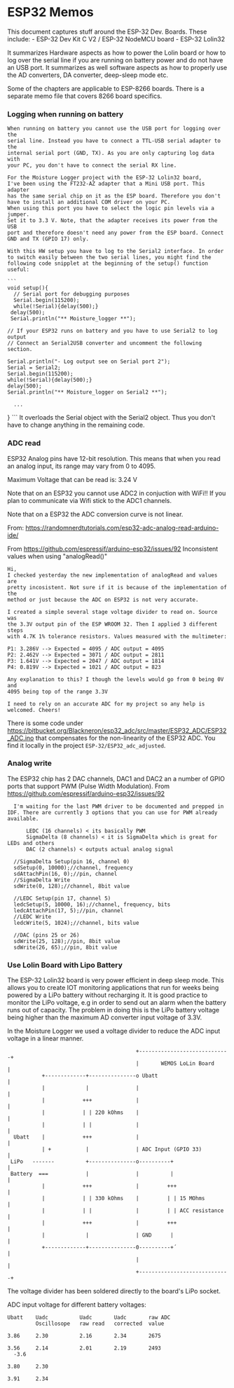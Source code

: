 # ESP32 Memos

  This document captures stuff around the ESP-32 Dev. Boards. These include:
    - ESP-32 Dev Kit C V2 / ESP-32 NodeMCU board
    - ESP-32 Lolin32

  It summarizes Hardware aspects as how to power the Lolin board or how to
  log over the serial line if you are running on battery power and do not
  have an USB port.
  It summarizes as well software aspects as how to properly use the AD
  converters, DA converter, deep-sleep mode etc.

  Some of the chapters are applicable to ESP-8266 boards. There is a separate
  memo file that covers 8266 board specifics.

### Logging when running on battery

    When running on battery you cannot use the USB port for logging over the
	serial line. Instead you have to connect a TTL-USB serial adapter to the
	internal serial port (GND, TX). As you are only capturing log data with
	your PC, you don't have to connect the serial RX line.

	For the Moisture Logger project with the ESP-32 Lolin32 board,
	I've been using the FT232-AZ adapter that a Mini USB port. This adapter
    has the same serial chip on it as the ESP board. Therefore you don't
    have to install an additional COM driver on your PC.
	When using this port you have to select the logic pin levels via a jumper.
	Set it to 3.3 V. Note, that the adapter receives its power from the USB
	port and therefore doesn't need any power from the ESP board. Connect
	GND and TX (GPIO 17) only.

	With this HW setup you have to log to the Serial2 interface. In order
	to switch easily between the two serial lines, you might find the
	following code snipplet at the beginning of the setup() function useful:

	```
	void setup(){
      // Serial port for debugging purposes
      Serial.begin(115200);
      while(!Serial){delay(500);}
     delay(500);
     Serial.println("** Moisture_logger **");

    // If your ESP32 runs on battery and you have to use Serial2 to log output
    // Connect an Serial2USB converter and uncomment the following section.

    Serial.println("- Log output see on Serial port 2");
    Serial = Serial2;
    Serial.begin(115200);
    while(!Serial){delay(500);}
    delay(500);
    Serial.println("** Moisture_logger on Serial2 **");

	  ...
  }
	```
	It overloads the Serial object with the Serial2 object. Thus you don't have
	to change anything in the remaining code.

### ADC read

  ESP32 Analog pins have 12-bit resolution. This means that when you read an
  analog input, its range may vary from 0 to 4095.

  Maximum Voltage that can be read is:  3.24 V

  Note that on an ESP32 you cannot use ADC2 in conjuction with WiFi!!
  If you plan to communicate via Wifi stick to the ADC1 channels.

  Note that on a ESP32 the ADC conversion curve is not linear.

  From: https://randomnerdtutorials.com/esp32-adc-analog-read-arduino-ide/

  From https://github.com/espressif/arduino-esp32/issues/92
    Inconsistent values when using "analogRead()"

    Hi,
    I checked yesterday the new implementation of analogRead and values are
    pretty incosistent. Not sure if it is because of the implementation of the
    method or just because the ADC on ESP32 is not very accurate.

    I created a simple several stage voltage divider to read on. Source was
    the 3.3V output pin of the ESP WROOM 32. Then I applied 3 different steps
    with 4.7K 1% tolerance resistors. Values measured with the multimeter:

    P1: 3.286V --> Expected = 4095 / ADC output = 4095
    P2: 2.462V --> Expected = 3071 / ADC output = 2811
    P3: 1.641V --> Expected = 2047 / ADC output = 1814
    P4: 0.819V --> Expected = 1021 / ADC output = 823

    Any explanation to this? I though the levels would go from 0 being 0V and
    4095 being top of the range 3.3V

    I need to rely on an accurate ADC for my project so any help is welcomed. Cheers!

  There is some code under
      https://bitbucket.org/Blackneron/esp32_adc/src/master/ESP32_ADC/ESP32_ADC.ino
  that compensates for the non-linearity of the ESP32 ADC.
  You find it locally in the project `ESP-32/ESP32_adc_adjusted`.

### Analog write

  The ESP32 chip has 2 DAC channels, DAC1 and DAC2 an a number of GPIO ports
  that support PWM (Pulse Width Modulation).
  From https://github.com/espressif/arduino-esp32/issues/92

      I'm waiting for the last PWM driver to be documented and prepped in IDF. There are currently 3 options that you can use for PWM already available.

          LEDC (16 channels) < its basically PWM
          SigmaDelta (8 channels) < it is SigmaDelta which is great for LEDs and others
          DAC (2 channels) < outputs actual analog signal

      //SigmaDelta Setup(pin 16, channel 0)
      sdSetup(0, 10000);//channel, frequency
      sdAttachPin(16, 0);//pin, channel
      //SigmaDelta Write
      sdWrite(0, 128);//channel, 8bit value

      //LEDC Setup(pin 17, channel 5)
      ledcSetup(5, 10000, 16);//channel, frequency, bits
      ledcAttachPin(17, 5);//pin, channel
      //LEDC Write
      ledcWrite(5, 1024);//channel, bits value

      //DAC (pins 25 or 26)
      sdWrite(25, 128);//pin, 8bit value
      sdWrite(26, 65);//pin, 8bit value

### Use Lolin Board with Lipo Battery

  The ESP-32 Lolin32 board is very power efficient in deep sleep mode. This
  allows you to create IOT monitoring applications that run for weeks being
  powered by a LiPo battery without recharging it.
  It is good practice to monitor the LiPo voltage, e.g in order to send out
  an alarm when the battery runs out of capacity.
  The problem in doing this is the LiPo battery voltage being higher than
  the maximum AD converter input voltage of 3.3V.

  In the Moisture Logger we used a voltage divider to reduce the ADC input
  voltage in a linear manner.

  ```
                                           +-----------------------------+
                                           |       WEMOS LoLin Board     |
             +-------------+---------------o Ubatt                       |
             |             |               |                             |
             |            +++              |                             |
             |            | | 220 kOhms    |                             |
             |            | |              |                             |
    Ubatt    |            +++              |                             |
             | +           |               | ADC Input (GPIO 33)         |
   LiPo   -------          +---------------o----------+                  |
   Battery  ===            |               |          |                  |
             |            +++              |         +++                 |
             |            | | 330 kOhms    |         | | 15 MOhms        |
             |            | |              |         | | ACC resistance  |
             |            +++              |         +++                 |
             |             |               | GND      |                  |
             +-------------+---------------0----------+´                 |
                                           |                             |
                                           +-----------------------------+
  ```

  The voltage divider has been soldered directly to the board's LiPo socket.

  ADC input voltage for different battery voltages:

    Ubatt    Uadc          Uadc       Uadc       raw ADC
             Oscillosope   raw read   corrected  value

    3.86     2.30          2.16       2.34       2675

    3.56     2.14          2.01       2.19       2493
      -3.6

    3.80     2.30

    3.91     2.34
